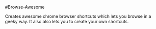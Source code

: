 #Browse-Awesome

Creates awesome chrome browser shortcuts which lets you browse in a geeky way. It also also lets you to create your own shortcuts.
